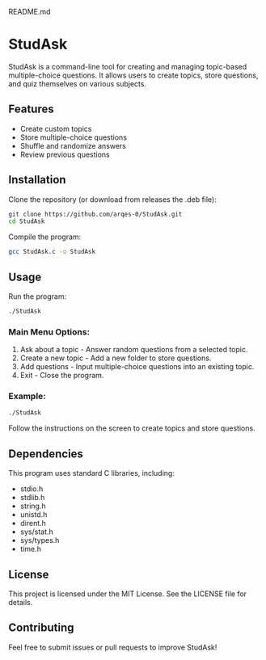 README.md

# StudAsk

StudAsk is a command-line tool for creating and managing topic-based multiple-choice questions. It allows users to create topics, store questions, and quiz themselves on various subjects.

## Features

- Create custom topics
- Store multiple-choice questions
- Shuffle and randomize answers
- Review previous questions

## Installation

Clone the repository (or download from releases the .deb file):
```bash
git clone https://github.com/arqes-0/StudAsk.git
cd StudAsk
```
Compile the program:
```bash
gcc StudAsk.c -o StudAsk
```
## Usage

Run the program:
```bash
./StudAsk
```
### Main Menu Options:

1. Ask about a topic - Answer random questions from a selected topic.
2. Create a new topic - Add a new folder to store questions.
3. Add questions - Input multiple-choice questions into an existing topic.
4. Exit - Close the program.

### Example:
```bash
./StudAsk
```
Follow the instructions on the screen to create topics and store questions.

## Dependencies

This program uses standard C libraries, including:

- stdio.h
- stdlib.h
- string.h
- unistd.h
- dirent.h
- sys/stat.h
- sys/types.h
- time.h

## License

This project is licensed under the MIT License. See the LICENSE file for details.

## Contributing

Feel free to submit issues or pull requests to improve StudAsk!
